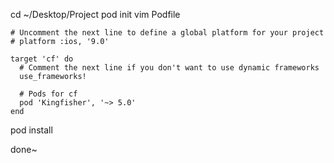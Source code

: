 
cd ~/Desktop/Project
pod init
vim Podfile
```
# Uncomment the next line to define a global platform for your project
# platform :ios, '9.0'

target 'cf' do
  # Comment the next line if you don't want to use dynamic frameworks
  use_frameworks!

  # Pods for cf
  pod 'Kingfisher', '~> 5.0'
end
```
pod install

done~
